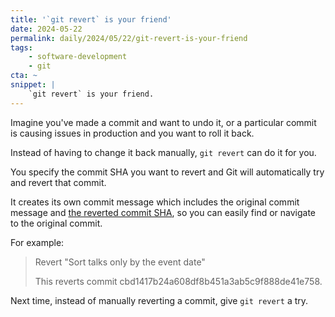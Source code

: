 ```yaml
---
title: '`git revert` is your friend'
date: 2024-05-22
permalink: daily/2024/05/22/git-revert-is-your-friend
tags:
    - software-development
    - git
cta: ~
snippet: |
    `git revert` is your friend.
---
```


Imagine you've made a commit and want to undo it, or a particular commit is causing issues in production and you want to roll it back.

Instead of having to change it back manually, `git revert` can do it for you.

You specify the commit SHA you want to revert and Git will automatically try and revert that commit.

It creates its own commit message which includes the original commit message and [the reverted commit SHA][0], so you can easily find or navigate to the original commit.

For example:

> Revert "Sort talks only by the event date"
>
> This reverts commit cbd1417b24a608df8b451a3ab5c9f888de41e758.

Next time, instead of manually reverting a commit, give `git revert` a try.

[0]: {{site.url}}/daily/2024/05/20/referencing-other-commits-in-commit-messages
